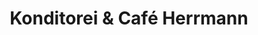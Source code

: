 ---
title: "Konditorei & Café Herrmann"
url: /zwickau/konditorei-und-cafe-herrmann/
shop: Bäckerei
---
